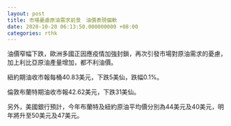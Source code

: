 ```yaml
---
layout: post
title: 市場憂慮原油需求前景　油價表現偏軟
date: 2020-10-20 06:13:50.000000000 +08:00
categories: rthk
---
```


油價窄幅下跌，歐洲多國正因應疫情加強封鎖，再次引發市場對原油需求的憂慮，加上利比亞原油產量增加，都不利油價。

紐約期油收市報每桶40.83美元，下跌5美仙，跌幅0.1%。

倫敦布蘭特期油收市報42.62美元，下跌31美仙。

另外，美國銀行預計，今年布蘭特及紐約原油平均價分別為44美元及40美元，明年將升至50美元及47美元。
